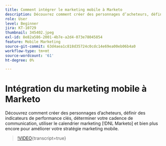 ```yaml
---
title: Comment intégrer le marketing mobile à Marketo
description: Découvrez comment créer des personnages d’acheteurs, définir des indicateurs de performance clés, déterminer votre cadence de communication, utiliser  [!DNL Marketo’s] Calendrier marketing, etc. pour améliorer votre stratégie marketing mobile.
role: User
level: Beginner
jira: KT-10729
thumbnail: 345402.jpeg
exl-id: 8e82a586-2001-4b7e-a2d4-073e78045854
feature: Mobile Marketing
source-git-commit: 63d4aea1c818d35724c0cdc14e69ea00eb06b4a0
workflow-type: tm+mt
source-wordcount: '61'
ht-degree: 0%

---
```


# Intégration du marketing mobile à Marketo

Découvrez comment créer des personnages d’acheteurs, définir des indicateurs de performance clés, déterminer votre cadence de communication, utiliser le calendrier marketing [!DNL Marketo] et bien plus encore pour améliorer votre stratégie marketing mobile.

>[!VIDEO](https://video.tv.adobe.com/v/3413411/?quality=12&learn=on&captions=fre_fr){transcript=true}
